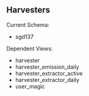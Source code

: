 ## Harvesters

Current Schema:

- sgd137

Dependent Views:

- harvester
- harvester_emission_daily
- harvester_extractor_active
- harvester_extractor_daily
- user_magic
